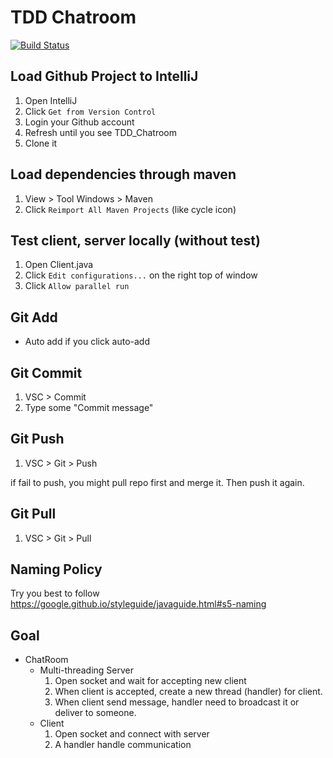 # TDD Chatroom
[![Build Status](https://travis-ci.org/jason71319jason/TDD_Chatroom.svg?branch=master)](https://travis-ci.org/jason71319jason/TDD_Chatroom)

## Load Github Project to IntelliJ

1. Open IntelliJ
2. Click `Get from Version Control`
3. Login your Github account
4. Refresh until you see TDD_Chatroom
5. Clone it


## Load dependencies through maven

1. View > Tool Windows > Maven
2. Click `Reimport All Maven Projects` (like cycle icon)

## Test client, server locally (without test)

1. Open Client.java
2. Click `Edit configurations...` on the right top of window
3. Click `Allow parallel run`

## Git Add
* Auto add if you click auto-add 

## Git Commit

1. VSC > Commit
2. Type some "Commit message"

## Git Push

1. VSC > Git > Push

if fail to push, you might pull repo first and merge it. Then push it again.

## Git Pull

1. VSC > Git > Pull

## Naming Policy

Try you best to follow https://google.github.io/styleguide/javaguide.html#s5-naming

## Goal

* ChatRoom
    * Multi-threading Server
        1. Open socket and wait for accepting new client
        2. When client is accepted, create a new thread (handler) for client.
        3. When client send message, handler need to broadcast it or deliver to someone.
    * Client
        1. Open socket and connect with server
        2. A handler handle communication